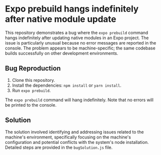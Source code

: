 # Expo prebuild hangs indefinitely after native module update

This repository demonstrates a bug where the `expo prebuild` command hangs indefinitely after updating native modules in an Expo project. The issue is particularly unusual because no error messages are reported in the console.  The problem appears to be machine-specific; the same codebase builds successfully on other development environments.

## Bug Reproduction

1. Clone this repository.
2. Install the dependencies: `npm install` or `yarn install`.
3. Run `expo prebuild`.

The `expo prebuild` command will hang indefinitely.  Note that no errors will be printed to the console.

## Solution

The solution involved identifying and addressing issues related to the machine's environment, specifically focusing on the machine's configuration and potential conflicts with the system's node installation.  Detailed steps are provided in the `bugSolution.js` file.